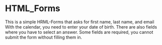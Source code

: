 # HTML_Forms
This is a simple HRML-Forms that asks for first name, last name, and email With the calendar, you need to enter your date of birth. 
There are also fields where you have to select an answer. Some fields are required, you cannot submit the form without filling them in. 
